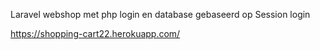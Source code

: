 Laravel webshop met php login en database gebaseerd op Session login

https://shopping-cart22.herokuapp.com/ 
